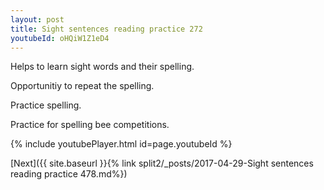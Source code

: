 ```yaml
---
layout: post
title: Sight sentences reading practice 272
youtubeId: oHQiW1Z1eD4
---
```

 
 
Helps to learn sight words and their spelling.

Opportunitiy to repeat the spelling. 

Practice spelling. 
 
Practice for spelling bee competitions. 
 
{% include youtubePlayer.html id=page.youtubeId %}
 
 

[Next]({{ site.baseurl }}{% link  split2/_posts/2017-04-29-Sight sentences reading practice 478.md%})
 
